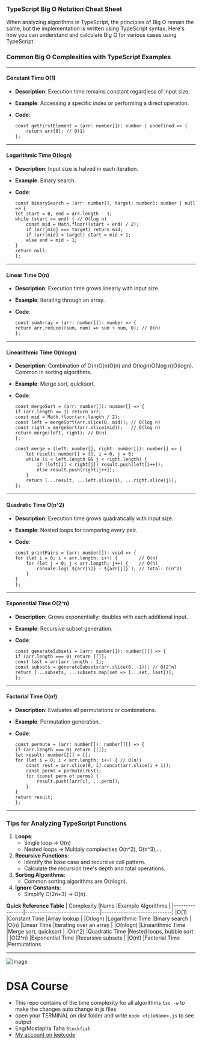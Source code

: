 ### TypeScript Big O Notation Cheat Sheet
When analyzing algorithms in TypeScript, the principles of Big O remain the same, but the implementation is written using TypeScript syntax. Here's how you can understand and calculate Big O for various cases using TypeScript:

### Common Big O Complexities with TypeScript Examples
___________________________________________________

#### **Constant Time** O(1)

-   **Description**: Execution time remains constant regardless of input size.
-   **Example**: Accessing a specific index or performing a direct operation.
-   **Code**:

    ~~~
    const getFirstElement = (arr: number[]): number | undefined => {
        return arr[0]; // O(1)
    };
    ~~~
___________________________________________________

#### **Logarithmic Time** O(log⁡n)

-   **Description**: Input size is halved in each iteration.
-   **Example**: Binary search.
-   **Code**:

    ~~~
    const binarySearch = (arr: number[], target: number): number | null => {
    let start = 0, end = arr.length - 1;
    while (start <= end) { // O(log n)
        const mid = Math.floor((start + end) / 2);
        if (arr[mid] === target) return mid;
        if (arr[mid] < target) start = mid + 1;
        else end = mid - 1;
    }
    return null;
    };    
    ~~~
___________________________________________________

#### **Linear Time** O(n)

-   **Description**: Execution time grows linearly with input size.
-   **Example**: Iterating through an array.
-   **Code**:

    ~~~
    const sumArray = (arr: number[]): number => {
    return arr.reduce((sum, num) => sum + num, 0); // O(n)
	};
    ~~~
___________________________________________________

#### **Linearithmic Time** O(nlog⁡n)

-   **Description**: Combination of O(n)O(n)O(n) and O(log⁡n)O(\log n)O(logn). Common in sorting algorithms.
-   **Example**: Merge sort, quicksort.
-   **Code**:

    ~~~
    const mergeSort = (arr: number[]): number[] => {
    if (arr.length <= 1) return arr;
    const mid = Math.floor(arr.length / 2);
    const left = mergeSort(arr.slice(0, mid)); // O(log n)
    const right = mergeSort(arr.slice(mid));   // O(log n)
    return merge(left, right); // O(n)
	};

	const merge = (left: number[], right: number[]): number[] => {
	    let result: number[] = [], i = 0, j = 0;
	    while (i < left.length && j < right.length) {
	        if (left[i] < right[j]) result.push(left[i++]);
	        else result.push(right[j++]);
	    }
	    return [...result, ...left.slice(i), ...right.slice(j)];
	};
    ~~~
___________________________________________________

#### **Quadratic Time** O(n^2)

-   **Description**: Execution time grows quadratically with input size.
-   **Example**: Nested loops for comparing every pair.
-   **Code**:

    ~~~
    const printPairs = (arr: number[]): void => {
    for (let i = 0; i < arr.length; i++) {        // O(n)
        for (let j = 0; j < arr.length; j++) {    // O(n)
            console.log(`${arr[i]} - ${arr[j]}`); // Total: O(n^2)
        }
    }
	};
    ~~~

___________________________________________________

#### **Exponential Time** O(2^n)

-   **Description**: Grows exponentially; doubles with each additional input.
-   **Example**: Recursive subset generation.
-   **Code**:

    ~~~
    const generateSubsets = (arr: number[]): number[][] => {
    if (arr.length === 0) return [[]];
    const last = arr[arr.length - 1];
    const subsets = generateSubsets(arr.slice(0, -1)); // O(2^n)
    return [...subsets, ...subsets.map(set => [...set, last])];
	};
    ~~~

___________________________________________________

#### **Factorial Time** O(n!)

-   **Description**: Evaluates all permutations or combinations.
-   **Example**: Permutation generation.
-   **Code**:

    ~~~
    const permute = (arr: number[]): number[][] => {
    if (arr.length === 0) return [[]];
    let result: number[][] = [];
    for (let i = 0; i < arr.length; i++) { // O(n!)
        const rest = arr.slice(0, i).concat(arr.slice(i + 1));
        const perms = permute(rest);
        for (const perm of perms) {
            result.push([arr[i], ...perm]);
        }
    }
    return result;
	};
    ~~~
___________________________________________________

### Tips for Analyzing TypeScript Functions

1.  **Loops**:
    -   Single loop → O(n)
    -   Nested loops → Multiply complexities O(n^2), O(n^3),…
2.  **Recursive Functions**:
    -   Identify the base case and recursive call pattern.
    -   Calculate the recursion tree's depth and total operations.
3.  **Sorting Algorithms**:
    -   Common sorting algorithms are O(nlog⁡n).
4.  **Ignore Constants**:
    -   Simplify O(2n+3) → O(n).


**Quick Reference Table**
| Complexity     |Name                           |Example Algorithms           |
|----------------|-------------------------------|-----------------------------|
|O(1)            |Constant Time                  |Array lookup                 |
|O(logn)         |Logarithmic Time               |Binary search                |
|O(n)            |Linear Time                    |Iterating over an array      |
|O(nlogn)        |Linearithmic Time              |Merge sort, quicksort        |
|O(n^2)          |Quadratic Time                 |Nested loops, bubble sort    |
|O(2^n)          |Exponential Time               |Recursive subsets            |
|O(n!)           |Factorial Time                 |Permutations

___________________________________________________

![image](https://github.com/user-attachments/assets/936a3291-b8c7-450d-b1e6-720928c50bc7)


# DSA Course
-  This repo contains of the time complexity for all algorithms 
```tsc -w``` to make the changes auto change in js files
-  open your TERMINAL on dist folder and write ```node <fileName>.js``` to see output
-  Eng/Mostapha Taha ```Stockfish```
-  
    <a href="https://leetcode.com/M0staphaTaha/">My account on leetcode</a>
